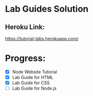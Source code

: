 # Lab Guides Solution


## Heroku Link:
  https://tutorial-labs.herokuapp.com/

# Progress:
- [X] Node Website Tutorial
- [X] Lab Guide for HTML
- [X] Lab Guide for CSS
- [ ] Lab Guide for Node.js
